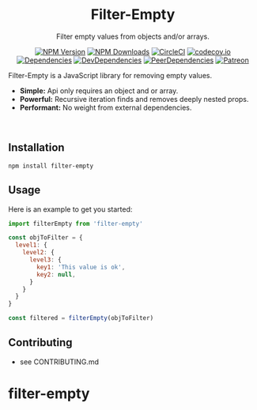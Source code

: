 <h1 align="center">Filter-Empty</h1>

<div align="center">

Filter empty values from objects and/or arrays.

[![NPM Version](https://img.shields.io/npm/v/filter-empty.svg?style=flat)](https://www.npmjs.com/package/filter-empty)
[![NPM Downloads](https://img.shields.io/npm/dm/filter-empty.svg?style=flat)](https://npmcharts.com/compare/filter-empty?minimal=true)
[![CircleCI](https://img.shields.io/circleci/build/github/PaulSavignano/filter-empty/master.svg)](https://circleci.com/gh/PaulSavignano/filter-empty/tree/master)
[![codecov.io](https://codecov.io/gh/PaulSavignano/filter-empty/branch/master/graph/badge.svg)](https://codecov.io/gh/PaulSavignano/filter-empty)
[![Dependencies](https://david-dm.org/PaulSavignano/filter-empty/master/status.svg)](https://david-dm.org/PaulSavignano/filter-empty/master)
[![DevDependencies](https://david-dm.org/PaulSavignano/filter-empty/master/dev-status.svg)](https://david-dm.org/PaulSavignano/filter-empty/master?type=dev)
[![PeerDependencies](https://david-dm.org/PaulSavignano/filter-empty/master/peer-status.svg)](https://david-dm.org/PaulSavignano/filter-empty/master?type=peer)
[![Patreon](https://img.shields.io/badge/patreon-support%20the%20author-blue.svg)](https://www.patreon.com/PaulSavignano)

</div>

Filter-Empty is a JavaScript library for removing empty values.

* **Simple:** Api only requires an object and or array.
* **Powerful:** Recursive iteration finds and removes deeply nested props.
* **Performant:** No weight from external dependencies.
<br />

## Installation

```
npm install filter-empty
```

## Usage

Here is an example to get you started:

```jsx
import filterEmpty from 'filter-empty'

const objToFilter = {
  level1: {
    level2: {
      level3: {
        key1: 'This value is ok',
        key2: null,
      }
    }
  }
}

const filtered = filterEmpty(objToFilter)
```

## Contributing
- see CONTRIBUTING.md
# filter-empty
